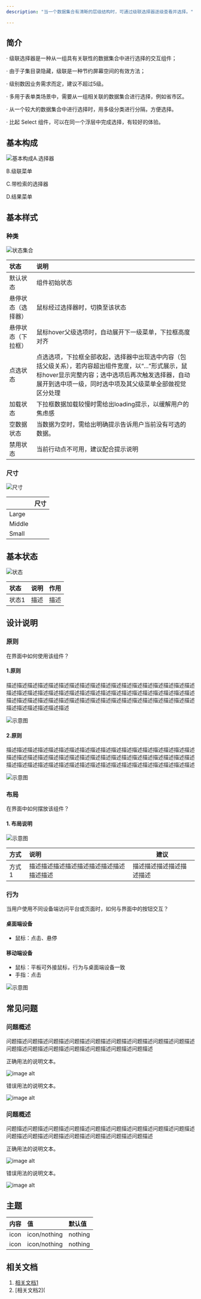 ```yaml
---
description: "当一个数据集合有清晰的层级结构时，可通过级联选择器逐级查看并选择。"

---
```


<!--副标题具体写法见源代码模式-->

## 简介

· 级联选择器是一种从一组具有关联性的数据集合中进行选择的交互组件；

· 由于子集目录隐藏，级联是一种节约屏幕空间的有效方法；

· 级别数因业务需求而定，建议不超过5级。



· 多用于表单类场景中，需要从一组相关联的数据集合进行选择，例如省市区。

· 从一个较大的数据集合中进行选择时，用多级分类进行分隔，方便选择。

· 比起 Select 组件，可以在同一个浮层中完成选择，有较好的体验。



## 基本构成

![基本构成](../../../images/基本构成-1689173.png)A.选择器

B.级联菜单

C.带检索的选择器

D.结果菜单


## 基本样式

### 种类

![状态集合](../../../images/状态集合-1694956.png)



| 状态               | 说明                                                         |
| :----------------- | :----------------------------------------------------------- |
| 默认状态           | 组件初始状态                                                 |
| 悬停状态（选择器） | 鼠标经过选择器时，切换至该状态                               |
| 悬停状态（下拉框） | 鼠标hover父级选项时，自动展开下一级菜单，下拉框高度对齐      |
| 点选状态           | 点选选项，下拉框全部收起，选择器中出现选中内容（包括父级关系），若内容超出组件宽度，以“...”形式展示，鼠标hover显示完整内容；选中选项后再次触发选择器，自动展开到选中项一级，同时选中项及其父级菜单全部做视觉区分处理 |
| 加载状态           | 下拉框数据加载较慢时需给出loading提示，以缓解用户的焦虑感    |
| 空数据状态         | 当数据为空时，需给出明确提示告诉用户当前没有可选的数据。     |
| 禁用状态           | 当前行动点不可用，建议配合提示说明                           |




### 尺寸

![尺寸]()

<!--图片存储路径为images下新建元素名文件夹，例/images/Name/pic.png-->

|        | 尺寸 |
| :----- | :--- |
| Large  |      |
| Middle |      |
| Small  |      |


## 基本状态

![状态]()

<!--图片存储路径为images下新建元素名文件夹，例/images/Name/pic.png-->

| 状态  | 说明 | 作用 |
| :---- | :--- | ---- |
| 状态1 | 描述 | 描述 |


## 设计说明

### 原则

在界面中如何使用该组件？

#### 1.原则

描述描述描述描述描述描述描述描述描述描述描述描述描述描述描述描述描述描述描述描述描述描述描述描述描述描述描述描述描述描述描述描述描述描述描述描述描述描述描述描述描述描述描述描述描述描述描述描述描述描述描述描述描述描述描述描述描述描述描述描述

![示意图]()

<!--图片存储路径为images下新建元素名文件夹，例/images/Name/pic.png-->

#### 2.原则

描述描述描述描述描述描述描述描述描述描述描述描述描述描述描述描述描述描述描述描述描述描述描述描述描述描述描述描述描述描述描述描述描述描述描述描述描述描述描述描述描述描述描述描述描述描述描述描述描述描述描述描述描述描述

![示意图]()

<!--图片存储路径为images下新建元素名文件夹，例/images/Name/pic.png-->


### 布局

在界面中如何摆放该组件？

#### 1. 布局说明

![示意图]()

<!--图片存储路径为images下新建元素名文件夹，例/images/Name/pic.png-->

| 方式  | 说明                                     | 建议                     |
| :---- | :--------------------------------------- | ------------------------ |
| 方式1 | 描述描述描述描述描述描述描述描述描述描述 | 描述描述描述描述描述描述 |


### 行为

当用户使用不同设备端访问平台或页面时，如何与界面中的按钮交互？

#### 桌面端设备

- 鼠标：点击、悬停

#### 移动端设备

- 鼠标：平板可外接鼠标，行为与桌面端设备一致
- 手指：点击

![示意图]()

<!--图片存储路径为images下新建元素名文件夹，例/images/Name/pic.png-->


## 常见问题

### 问题概述

问题描述问题描述问题描述问题描述问题描述问题描述问题描述问题描述问题描述问题描述问题描述问题描述问题描述问题描述问题描述问题描述

<div class="u-md-flex-without-bg">
   <div class="u-md-mr24">
      <p><i class="u-md-suggested"></i>正确用法的说明文本。</p>
      <img src="../../../images/example.png" alt="image alt" title="desc" />
   </div>
   <div>
      <p><i class="u-md-not-suggested"></i>错误用法的说明文本。</p>
      <img src="../../../images/example.png" alt="image alt" title="desc" />
   </div>
</div>



### 问题概述

问题描述问题描述问题描述问题描述问题描述问题描述问题描述问题描述问题描述问题描述问题描述问题描述问题描述问题描述问题描述问题描述

<div class="u-md-flex-without-bg">
   <div class="u-md-mr24">
      <p><i class="u-md-suggested"></i>正确用法的说明文本。</p>
      <img src="../../../images/example.png" alt="image alt" title="desc" />
   </div>
   <div>
      <p><i class="u-md-not-suggested"></i>错误用法的说明文本。</p>
      <img src="../../../images/example.png" alt="image alt" title="desc" />
   </div>
</div>


## 主题

| 内容 | 值           | 默认值  |
| :--- | :----------- | :------ |
| icon | icon/nothing | nothing |
| icon | icon/nothing | nothing |


## 相关文档

1. [相关文档1](https://www.ucloud.cn)
2. [相关文档2](
